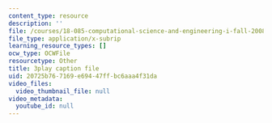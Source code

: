 ```yaml
---
content_type: resource
description: ''
file: /courses/18-085-computational-science-and-engineering-i-fall-2008/20725b767169e69447ffbc6aaa4f31da_w26JaJX8GMk.srt
file_type: application/x-subrip
learning_resource_types: []
ocw_type: OCWFile
resourcetype: Other
title: 3play caption file
uid: 20725b76-7169-e694-47ff-bc6aaa4f31da
video_files:
  video_thumbnail_file: null
video_metadata:
  youtube_id: null
---
```

